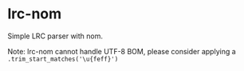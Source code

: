# lrc-nom

Simple LRC parser with nom.

Note: lrc-nom cannot handle UTF-8 BOM, please consider applying a `.trim_start_matches('\u{feff}')`
